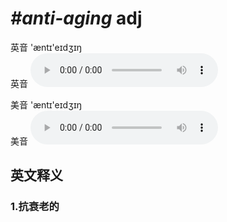 # ***\#anti-aging*** adj
英音 'æntɪ'eɪdʒɪŋ  
英音
<audio src="./media/anti-aging1_AAC.aac" controls="controls"></audio>

美音 'æntɪ'eɪdʒɪŋ  
美音
<audio src="./media/anti-aging2_AAC.aac" controls="controls"></audio>



  

英文释义
---
### 1.**抗衰老的**  


